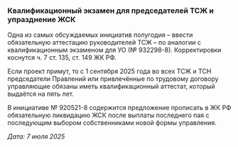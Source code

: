 ### Квалификационный экзамен для председателей ТСЖ и упразднение ЖСК ###

Одна из самых обсуждаемых инициатив полугодия – ввести обязательную аттестацию руководителей ТСЖ – по аналогии с квалификационным экзаменом для УО (№ 932298-8). Корректировки коснутся ч. 7 ст. 135, ст. 149 ЖК РФ.

Если проект примут, то с 1 сентября 2025 года во всех ТСЖ и ТСН председатели Правлений или привлечённые по трудовому договору управляющие обязаны иметь квалификационный аттестат, который выдаётся на пять лет.

В инициативе № 920521-8 содержится предложение прописать в ЖК РФ обязательную ликвидацию ЖСК после выплаты последнего пая с последующим выбором собственниками новой формы управления.

_Дата: 7 июля 2025_